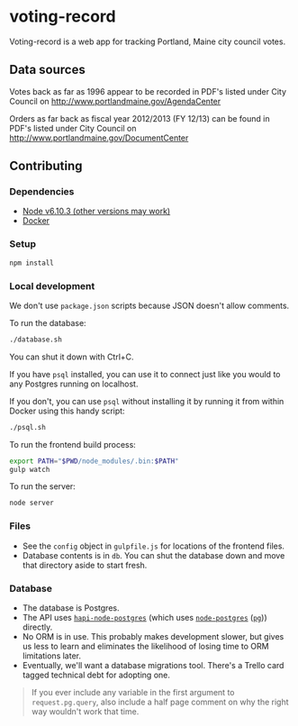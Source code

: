 # voting-record

Voting-record is a web app for tracking Portland, Maine city council votes.

## Data sources

Votes back as far as 1996 appear to be recorded in PDF's listed under City
Council on http://www.portlandmaine.gov/AgendaCenter

Orders as far back as fiscal year 2012/2013 (FY 12/13) can be found in PDF's
listed under City Council on http://www.portlandmaine.gov/DocumentCenter

## Contributing

### Dependencies

* [Node v6.10.3 (other versions may work)](https://github.com/creationix/nvm)
* [Docker](https://www.docker.com/docker-mac)

### Setup

```sh
npm install
```

### Local development

We don't use `package.json` scripts because JSON doesn't allow comments.

To run the database:

```sh
./database.sh
```

You can shut it down with Ctrl+C.

If you have `psql` installed, you can use it to connect just like you would
to any Postgres running on localhost.

If you don't, you can use `psql` without installing it by running it from
within Docker using this handy script:

```sh
./psql.sh
```

To run the frontend build process:

```sh
export PATH="$PWD/node_modules/.bin:$PATH"
gulp watch
```

To run the server:

```sh
node server
```

### Files

* See the `config` object in `gulpfile.js` for locations of the frontend files.
* Database contents is in `db`. You can shut the database down and move that
    directory aside to start fresh.

### Database

* The database is Postgres.
* The API uses [`hapi-node-postgres`](https://github.com/jedireza/hapi-node-postgres)
    (which uses [`node-postgres`](https://github.com/brianc/node-postgres)
    ([`pg`](https://www.npmjs.com/package/pg))) directly.
* No ORM is in use. This probably makes development slower, but gives us
    less to learn and eliminates the likelihood of losing time to ORM
    limitations later.
* Eventually, we'll want a database migrations tool. There's a Trello card
    tagged technical debt for adopting one.

> If you ever include any variable in the first argument to `request.pg.query`,
> also include a half page comment on why the right way wouldn't work that time.
